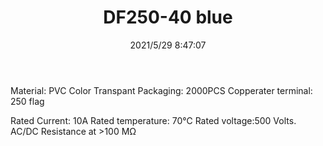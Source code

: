 ﻿---
layout: post 
title: DF250-40 blue
tags: DF250
categories: housing-terminal
overview: Sleveet angle 90
series: DF
part_number: 0498-1
thumb_img: 
small_img: static/202105/498-20210529.jpg
date: 2021/5/29 8:47:07
---


Material: PVC
Color Transpant
Packaging: 2000PCS
Copperater terminal:  250 flag

Rated Current: 10A
Rated temperature: 70℃
Rated voltage:500 Volts. AC/DC
Resistance at >100 MΩ
